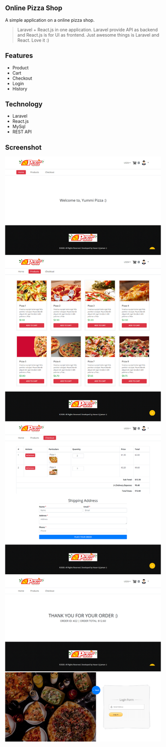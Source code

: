 ## Online Pizza Shop
A simple application on a online pizza shop.
> Laravel + React.js in one application. Laravel provide API as backend and React.js is for UI as frontend. Just awesome things is Laravel and React. Love it :)

## Features
- Product
- Cart
- Checkout
- Login
- History

## Technology
- Laravel
- React.js
- MySql
- REST API

## Screenshot
![1](https://github.com/masudncse/online-shop-laravel-react/blob/master/screenshot/1.png)
![2](https://github.com/masudncse/online-shop-laravel-react/blob/master/screenshot/2.png)
![3](https://github.com/masudncse/online-shop-laravel-react/blob/master/screenshot/3.png)
![4](https://github.com/masudncse/online-shop-laravel-react/blob/master/screenshot/4.png)
![5](https://github.com/masudncse/online-shop-laravel-react/blob/master/screenshot/5.png)
